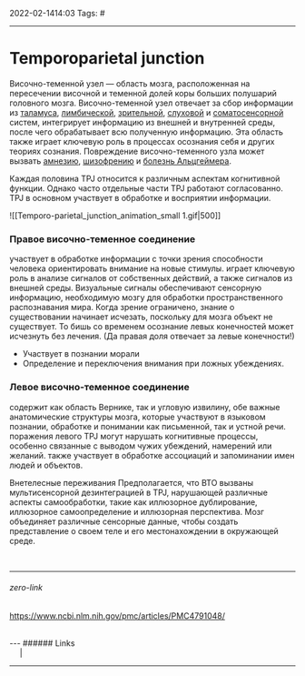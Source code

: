 2022-02-1414:03
Tags: #

---
# Temporoparietal junction
Височно-теменной узел — область мозга, расположенная на пересечении височной и теменной долей коры больших полушарий головного мозга. Височно-теменной узел отвечает за сбор информации из [таламуса](https://ru.wikipedia.org/wiki/%D0%A2%D0%B0%D0%BB%D0%B0%D0%BC%D1%83%D1%81 "Таламус"), [лимбической](https://ru.wikipedia.org/wiki/%D0%9B%D0%B8%D0%BC%D0%B1%D0%B8%D1%87%D0%B5%D1%81%D0%BA%D0%B0%D1%8F_%D1%81%D0%B8%D1%81%D1%82%D0%B5%D0%BC%D0%B0 "Лимбическая система"), [зрительной](https://ru.wikipedia.org/wiki/%D0%97%D1%80%D0%B8%D1%82%D0%B5%D0%BB%D1%8C%D0%BD%D0%B0%D1%8F_%D1%81%D0%B8%D1%81%D1%82%D0%B5%D0%BC%D0%B0 "Зрительная система"), [слуховой](https://ru.wikipedia.org/wiki/%D0%A1%D0%BB%D1%83%D1%85%D0%BE%D0%B2%D0%B0%D1%8F_%D1%81%D0%B5%D0%BD%D1%81%D0%BE%D1%80%D0%BD%D0%B0%D1%8F_%D1%81%D0%B8%D1%81%D1%82%D0%B5%D0%BC%D0%B0 "Слуховая сенсорная система") и [соматосенсорной](https://ru.wikipedia.org/wiki/%D0%A1%D0%BE%D0%BC%D0%B0%D1%82%D0%BE%D1%81%D0%B5%D0%BD%D1%81%D0%BE%D1%80%D0%BD%D0%B0%D1%8F_%D1%81%D0%B8%D1%81%D1%82%D0%B5%D0%BC%D0%B0 "Соматосенсорная система") систем, интегрирует информацию из внешней и внутренней среды, после чего обрабатывает всю полученную информацию. Эта область также играет ключевую роль в процессах осознания себя и других теориях сознания. Повреждение височно-теменного узла может вызвать [амнезию](https://ru.wikipedia.org/wiki/%D0%90%D0%BC%D0%BD%D0%B5%D0%B7%D0%B8%D1%8F "Амнезия"), [шизофрению](https://ru.wikipedia.org/wiki/%D0%A8%D0%B8%D0%B7%D0%BE%D1%84%D1%80%D0%B5%D0%BD%D0%B8%D1%8F "Шизофрения") и [болезнь Альцгеймера](https://ru.wikipedia.org/wiki/%D0%91%D0%BE%D0%BB%D0%B5%D0%B7%D0%BD%D1%8C_%D0%90%D0%BB%D1%8C%D1%86%D0%B3%D0%B5%D0%B9%D0%BC%D0%B5%D1%80%D0%B0 "Болезнь Альцгеймера").

Каждая половина TPJ относится к различным аспектам когнитивной функции. Однако часто отдельные части TPJ работают согласованно. TPJ в основном участвует в обработке и восприятии информации.

![[Temporo-parietal_junction_animation_small 1.gif|500]]

### Правое височно-теменное соединение
участвует в обработке информации с точки зрения способности человека ориентировать внимание на новые стимулы. играет ключевую роль в анализе сигналов от собственных действий, а также сигналов из внешней среды.
Визуальные сигналы обеспечивают сенсорную информацию, необходимую мозгу для обработки пространственного распознавания мира. Когда зрение ограничено, знание о существовании начинает исчезать, поскольку для мозга объект не существует. То бишь со временем осознание левых конечностей может исчезнуть без лечения. (Да правая доля отвечает за левые конечности!)
- Участвует в познании морали
- Определение и переключения внимания при ложных убеждениях.

### Левое височно-теменное соединение
содержит как область Вернике, так и угловую извилину, обе важные анатомические структуры мозга, которые участвуют в языковом познании, обработке и понимании как письменной, так и устной речи. поражения левого TPJ могут нарушать когнитивные процессы, особенно связанные с выводом чужих убеждений, намерений или желаний. также участвует в обработке ассоциаций и запоминании имен людей и объектов.

Внетелесные переживания
Предполагается, что ВТО вызваны мультисенсорной дезинтеграцией в TPJ, нарушающей различные аспекты самообработки, такие как иллюзорное дублирование, иллюзорное самоопределение и иллюзорная перспектива. Мозг объединяет различные сенсорные данные, чтобы создать представление о своем теле и его местонахождении в окружающей среде.


</br>


---
###### zero-link </br>
https://www.ncbi.nlm.nih.gov/pmc/articles/PMC4791048/


</br>
---
###### Links </br>
 &emsp; | &emsp; 


---